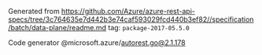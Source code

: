 Generated from https://github.com/Azure/azure-rest-api-specs/tree/3c764635e7d442b3e74caf593029fcd440b3ef82//specification/batch/data-plane/readme.md tag: `package-2017-05.5.0`

Code generator @microsoft.azure/autorest.go@2.1.178


